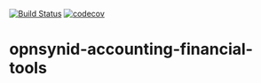 [![Build Status](https://travis-ci.org/open-synergy/opnsynid-accounting-financial-tools.svg?branch=8.0)](https://travis-ci.org/open-synergy/opnsynid-accounting-financial-tools)
[![codecov](https://codecov.io/gh/open-synergy/opnsynid-accounting-financial-tools/branch/8.0/graph/badge.svg)](https://codecov.io/gh/open-synergy/opnsynid-accounting-financial-tools)

# opnsynid-accounting-financial-tools